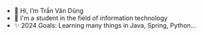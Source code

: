 - 👋 Hi, I’m Trần Văn Dũng
- 🌱 I'm a student in the field of information technology
- ✨ 2024 Goals: Learning many things in Java, Spring, Python...

<!---
trandung09/trandung09 is a ✨ special ✨ repository because its `README.md` (this file) appears on your GitHub profile.
You can click the Preview link to take a look at your changes.
--->
